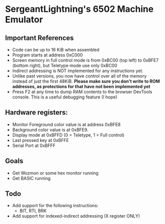 # SergeantLightning's 6502 Machine Emulator

## Important References

- Code can be up to 16 KiB when assembled
- Program starts at address 0xC000
- Screen memory in full control mode is from 0xBC00 (top left) to 0xBFE7 (bottom right), but Teletype mode use only 0xBC00
- Indirect addressing is NOT implemented for any instructions yet.
- Unlike past versions, you now have control over all of the memory instead of just the first 48KiB. **Please make sure you don't write to ROM addresses, as protections for that have not been implemented yet**
- Press F2 at any time to dump RAM contents to the browser DevTools console. This is a useful debugging feature (I hope)

## Hardware registers:

- Monitor Foreground color value is at address 0xBFE8
- Background color value is at 0xBFE9.
- Display mode at 0xBFFD (0 = Teletype, 1 = Full control)
- Last pressed key at 0xBFFE
- Serial Port at 0xBFFF

## Goals

- Get Wozmon or some hex monitor running
- Get BASIC running

## Todo
- Add support for the following instructions:
	- BIT, RTI, BRK
- Add support for indexed-indirect addressing (X register ONLY)